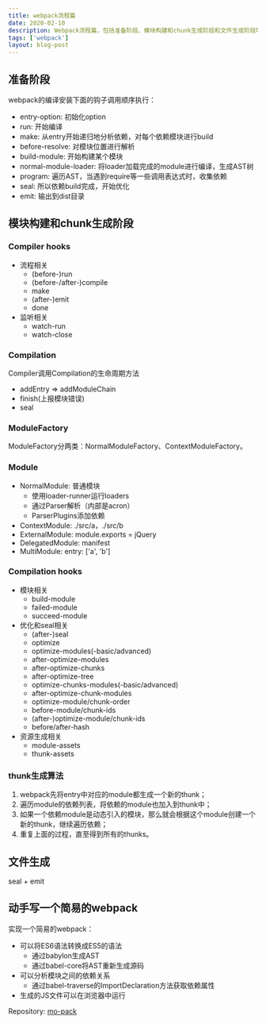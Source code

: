 ```yaml
---
title: webpack流程篇
date: 2020-02-10
description: Webpack流程篇，包括准备阶段、模块构建和chunk生成阶段和文件生成阶段等。
tags: ['webpack']
layout: blog-post
---
```


## 准备阶段
webpack的编译安装下面的钩子调用顺序执行：
- entry-option: 初始化option
- run: 开始编译
- make: 从entry开始递归地分析依赖，对每个依赖模块进行build
- before-resolve: 对模块位置进行解析
- build-module: 开始构建某个模块
- normal-module-loader: 将loader加载完成的module进行编译，生成AST树
- program: 遍历AST，当遇到require等一些调用表达式时，收集依赖
- seal: 所以依赖build完成，开始优化
- emit: 输出到dist目录

## 模块构建和chunk生成阶段

### Compiler hooks
- 流程相关
  - (before-)run
  - (before-/after-)compile
  - make
  - (after-)emit
  - done
- 监听相关
  - watch-run
  - watch-close

### Compilation
Compiler调用Compilation的生命周期方法
- addEntry => addModuleChain
- finish(上报模块错误)
- seal

### ModuleFactory
ModuleFactory分两类：NormalModuleFactory、ContextModuleFactory。

### Module
- NormalModule: 普通模块
  - 使用loader-runner运行loaders
  - 通过Parser解析（内部是acron）
  - ParserPlugins添加依赖
- ContextModule: ./src/a，./src/b
- ExternalModule: module.exports = jQuery
- DelegatedModule: manifest
- MultiModule: entry: ['a', 'b']

### Compilation hooks
- 模块相关
  - build-module
  - failed-module
  - succeed-module
- 优化和seal相关
  - (after-)seal
  - optimize
  - optimize-modules(-basic/advanced)
  - after-optimize-modules
  - after-optimize-chunks
  - after-optimize-tree
  - optimize-chunks-modules(-basic/advanced)
  - after-optimize-chunk-modules
  - optimize-module/chunk-order
  - before-module/chunk-ids
  - (after-)optimize-module/chunk-ids
  - before/after-hash
- 资源生成相关
  - module-assets
  - thunk-assets

### thunk生成算法
1. webpack先将entry中对应的module都生成一个新的thunk；
2. 遍历module的依赖列表，将依赖的module也加入到thunk中；
3. 如果一个依赖module是动态引入的模块，那么就会根据这个module创建一个新的thunk，继续遍历依赖；
4. 重复上面的过程，直至得到所有的thunks。


## 文件生成
seal + emit


## 动手写一个简易的webpack
实现一个简易的webpack：
- 可以将ES6语法转换成ES5的语法
  - 通过babylon生成AST
  - 通过babel-core将AST重新生成源码
- 可以分析模块之间的依赖关系
  - 通过babel-traverse的ImportDeclaration方法获取依赖属性
- 生成的JS文件可以在浏览器中运行

Repository: [mo-pack](https://github.com/uniquemo/mo-pack)

